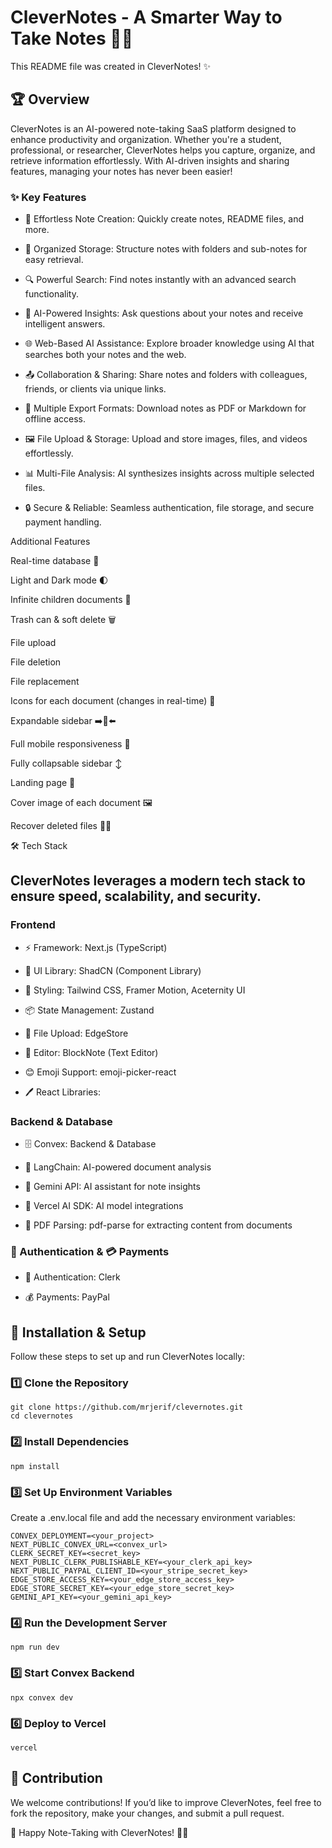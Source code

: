 # CleverNotes - A Smarter Way to Take Notes 📝🚀

This README file was created in CleverNotes! ✨

## 🏆 Overview

CleverNotes is an AI-powered note-taking SaaS platform designed to enhance productivity and organization. Whether you're a student, professional, or researcher, CleverNotes helps you capture, organize, and retrieve information effortlessly. With AI-driven insights and sharing features, managing your notes has never been easier!

### ✨ Key Features

- 📝 Effortless Note Creation: Quickly create notes, README files, and more.

- 📂 Organized Storage: Structure notes with folders and sub-notes for easy retrieval.

- 🔍 Powerful Search: Find notes instantly with an advanced search functionality.

- 🤖 AI-Powered Insights: Ask questions about your notes and receive intelligent answers.

- 🌐 Web-Based AI Assistance: Explore broader knowledge using AI that searches both your notes and the web.

- 📤 Collaboration & Sharing: Share notes and folders with colleagues, friends, or clients via unique links.

- 📄 Multiple Export Formats: Download notes as PDF or Markdown for offline access.

- 🖼️ File Upload & Storage: Upload and store images, files, and videos effortlessly.

- 📊 Multi-File Analysis: AI synthesizes insights across multiple selected files.

- 🔒 Secure & Reliable: Seamless authentication, file storage, and secure payment handling.

Additional Features

Real-time database 🔗

Light and Dark mode 🌓

Infinite children documents 🌲

Trash can & soft delete 🗑️

File upload

File deletion

File replacement

Icons for each document (changes in real-time) 🌠

Expandable sidebar ➡️🔀⬅️

Full mobile responsiveness 📱

Fully collapsable sidebar ↕️

Landing page 🛬

Cover image of each document 🖼️

Recover deleted files 🔄📄

🛠️ Tech Stack

## CleverNotes leverages a modern tech stack to ensure speed, scalability, and security.

### Frontend

- ⚡ Framework: Next.js (TypeScript)

- 🎨 UI Library: ShadCN (Component Library)

- 🎨 Styling: Tailwind CSS, Framer Motion, Aceternity UI

- 📦 State Management: Zustand

- 📂 File Upload: EdgeStore

- 📝 Editor: BlockNote (Text Editor)

- 😊 Emoji Support: emoji-picker-react

- 🖊️ React Libraries:

### Backend & Database

- 🗄️ Convex: Backend & Database

- 🧠 LangChain: AI-powered document analysis

- 🤖 Gemini API: AI assistant for note insights

- 🚀 Vercel AI SDK: AI model integrations

- 📑 PDF Parsing: pdf-parse for extracting content from documents

### 🔑 Authentication & 💳 Payments

- 🔐 Authentication: Clerk

- 💰 Payments: PayPal

## 🚀 Installation & Setup

Follow these steps to set up and run CleverNotes locally:

### 1️⃣ Clone the Repository

```
git clone https://github.com/mrjerif/clevernotes.git
cd clevernotes

```

### 2️⃣ Install Dependencies

```
npm install

```

### 3️⃣ Set Up Environment Variables

Create a .env.local file and add the necessary environment variables:

```
CONVEX_DEPLOYMENT=<your_project>
NEXT_PUBLIC_CONVEX_URL=<convex_url>
CLERK_SECRET_KEY=<secret_key>
NEXT_PUBLIC_CLERK_PUBLISHABLE_KEY=<your_clerk_api_key>
NEXT_PUBLIC_PAYPAL_CLIENT_ID=<your_stripe_secret_key>
EDGE_STORE_ACCESS_KEY=<your_edge_store_access_key>
EDGE_STORE_SECRET_KEY=<your_edge_store_secret_key>
GEMINI_API_KEY=<your_gemini_api_key>

```

### 4️⃣ Run the Development Server

```
npm run dev

```

### 5️⃣ Start Convex Backend

```
npx convex dev

```

### 6️⃣ Deploy to Vercel

```
vercel

```

## 🤝 Contribution

We welcome contributions! If you’d like to improve CleverNotes, feel free to fork the repository, make your changes, and submit a pull request.

🚀 Happy Note-Taking with CleverNotes! 📝✨

